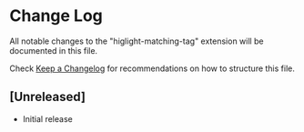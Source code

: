 # Change Log
All notable changes to the "higlight-matching-tag" extension will be documented in this file.

Check [Keep a Changelog](http://keepachangelog.com/) for recommendations on how to structure this file.

## [Unreleased]
- Initial release